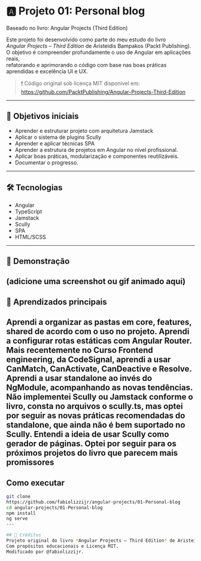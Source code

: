 # 🅰️ Projeto 01: Personal blog 
Baseado no livro: Angular Projects (Third Edition)

Este projeto foi desenvolvido como parte do meu estudo do livro  
*Angular Projects – Third Edition* de Aristeidis Bampakos (Packt Publishing).  
O objetivo é compreender profundamente o uso de Angular em aplicações reais,  
refatorando e aprimorando o código com base nas boas práticas aprendidas e
excelência UI e UX.

> ❗ Código original sob licença MIT disponível em:  
> https://github.com/PacktPublishing/Angular-Projects-Third-Edition
---

## 🎯 Objetivos iniciais
- Aprender e estruturar projeto com arquitetura Jamstack
- Aplicar o sistema de plugins Scully 
- Aprender e aplicar técnicas SPA
- Aprender a estrutura de projetos em Angular no nível profissional.  
- Aplicar boas práticas, modularização e componentes reutilizáveis.  
- Documentar o progresso.
---

## 🛠️ Tecnologias
- Angular  
- TypeScript  
- Jamstack
- Scully
- SPA  
- HTML/SCSS  
---

## 📸 Demonstração
(adicione uma screenshot ou gif animado aqui)
---

## 🧠 Aprendizados principais
Aprendi a organizar as pastas em core, features, shared de acordo com o uso no projeto.
Aprendi a configurar rotas estáticas com Angular Router.
Mais recentemente no Curso Frontend engineering, da CodeSignal, aprendi a usar CanMatch, CanActivate, CanDeactive e Resolve.
Aprendi a usar standalone ao invés do NgModule, acompanhando as novas tendências.
Não implementei Scully ou Jamstack conforme o livro, consta no arquivos o scully.ts, mas optei por seguir as novas práticas recomendadas do standalone, que ainda não é bem suportado no Scully. Entendi a ideia de usar Scully como gerador de páginas.
Optei por seguir para os próximos projetos do livro que parecem mais promissores
---

##  Como executar
```bash
git clone
https://github.com/fabiolizzijr/angular-projects/01-Personal-blog
cd angular-projects/01-Personal-blog
npm install
ng serve
---

## 🚩 Créditos
Projeto original do livro *Angular Projects – Third Edition* de Aristeidis Bampakos (Packt Publishing).  
Com propósitos educacionais e Licença MIT.
Modificado por @fabiolizzijr.